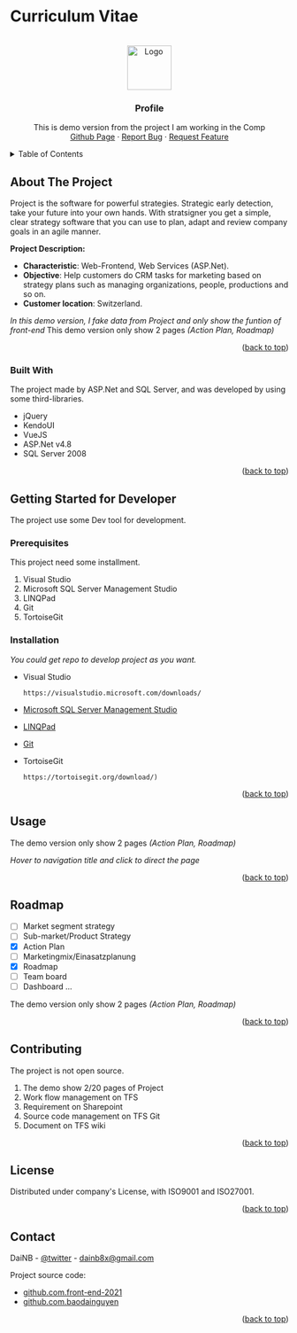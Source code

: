 <a id="readme-top"></a>
# Curriculum Vitae
<br />
<div align="center">
  <a href="https://github.com/othneildrew/Best-README-Template">
    <img src="https://github.com/othneildrew/Best-README-Template/raw/master/images/logo.png" alt="Logo" width="80" height="80">
  </a>
  <h3 align="center">Profile</h3>
  <p align="center">
    This is demo version from the project I am working in the Comp
    <br />
    <a href="https://front-end-2021.github.io/cv/">Github Page</a>
    ·
    <a href="mailto:dainb8x@gmail.com">Report Bug</a>
    ·
    <a href="mailto:dainb8x@gmail.com">Request Feature</a>
  </p>
</div>
<details>
  <summary>Table of Contents</summary>
  <ol>
    <li>
      <a href="#about-the-project">About The Project</a>
      <ul>
        <li><a href="#built-with">Built With</a></li>
      </ul>
    </li>
    <li>
      <a href="#getting-started">Getting Started</a>
      <ul>
        <li><a href="#prerequisites">Prerequisites</a></li>
        <li><a href="#installation">Installation</a></li>
      </ul>
    </li>
    <li><a href="#usage">Usage</a></li>
    <li><a href="#roadmap">Roadmap</a></li>
    <li><a href="#contributing">Contributing</a></li>
    <li><a href="#license">License</a></li>
    <li><a href="#contact">Contact</a></li>
  </ol>
</details>


## About The Project

Project is the software for powerful strategies. Strategic early detection, take your future into your own hands. With stratsigner you get a simple, clear strategy software that you can use to plan, adapt and review company goals in an agile manner.

**Project Description:**
* **Characteristic**: Web-Frontend, Web Services (ASP.Net).
* **Objective**: Help customers do CRM tasks for marketing based on strategy plans such as managing organizations, people, productions and so on.
* **Customer location**: Switzerland.
 
 *In this demo version, I fake data from Project and only show the funtion of front-end*
 This demo version only show 2 pages _(Action Plan, Roadmap)_

<p align="right">(<a href="#readme-top">back to top</a>)</p>



### Built With

The project made by ASP.Net and SQL Server, and was developed by using some third-libraries.

* jQuery
* KendoUI
* VueJS
* ASP.Net v4.8
* SQL Server 2008

<p align="right">(<a href="#readme-top">back to top</a>)</p>

## Getting Started for Developer

The project use some Dev tool for development.

### Prerequisites

This project need some installment.
1. Visual Studio
2. Microsoft SQL Server Management Studio
3. LINQPad
4. Git
5. TortoiseGit


### Installation

_You could get repo to develop project as you want._

- Visual Studio
   ```link
   https://visualstudio.microsoft.com/downloads/
   ```

- [Microsoft SQL Server Management Studio](https://learn.microsoft.com/en-us/sql/ssms/download-sql-server-management-studio-ssms?view=sql-server-ver16)
- [LINQPad](https://www.linqpad.net/Download.aspx)
- [Git](https://git-scm.com/downloads)
- TortoiseGit
    ```link
    https://tortoisegit.org/download/) 
    ```


<p align="right">(<a href="#readme-top">back to top</a>)</p>


## Usage

The demo version only show 2 pages _(Action Plan, Roadmap)_

_Hover to navigation title and click to direct the page_

<p align="right">(<a href="#readme-top">back to top</a>)</p>



## Roadmap

- [ ] Market segment strategy
- [ ] Sub-market/Product Strategy
- [x] Action Plan
- [ ] Marketingmix/Einasatzplanung
- [x] Roadmap
- [ ] Team board
- [ ] Dashboard
...

The demo version only show 2 pages _(Action Plan, Roadmap)_

<p align="right">(<a href="#readme-top">back to top</a>)</p>



## Contributing

The project is not open source.

1. The demo show 2/20 pages of Project
2. Work flow management on TFS
3. Requirement on Sharepoint
4. Source code management on TFS Git
5. Document on TFS wiki

<p align="right">(<a href="#readme-top">back to top</a>)</p>



## License

Distributed under company's License, with ISO9001 and ISO27001.

<p align="right">(<a href="#readme-top">back to top</a>)</p>



## Contact

DaiNB - [@twitter](https://twitter.com/dainb_) - dainb8x@gmail.com

Project source code: 
- [github.com.front-end-2021](https://github.com/front-end-2021)
- [github.com.baodainguyen](https://github.com/baodainguyen)

<p align="right">(<a href="#readme-top">back to top</a>)</p>


